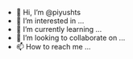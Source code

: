 - 👋 Hi, I’m @piyushts
- 👀 I’m interested in ...
- 🌱 I’m currently learning ...
- 💞️ I’m looking to collaborate on ...
- 📫 How to reach me ...

<!---
piyushts/piyushts is a ✨ special ✨ repository because its `README.md` (this file) appears on your GitHub profile.
You can click the Preview link to take a look at your changes.
--->
